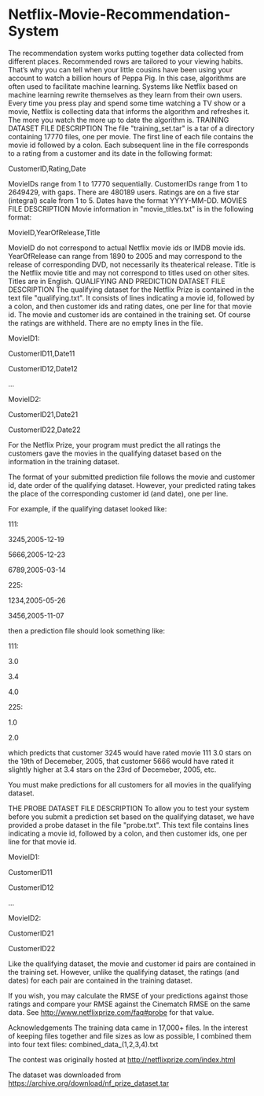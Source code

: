 # Netflix-Movie-Recommendation-System
The recommendation system works putting together data collected from different places. Recommended rows are tailored to your viewing habits. That’s why you can tell when your little cousins have been using your account to watch a billion hours of Peppa Pig. In this case, algorithms are often used to facilitate machine learning. Systems like Netflix based on machine learning rewrite themselves as they learn from their own users. Every time you press play and spend some time watching a TV show or a movie, Netflix is collecting data that informs the algorithm and refreshes it. The more you watch the more up to date the algorithm is.
TRAINING DATASET FILE DESCRIPTION
The file "training_set.tar" is a tar of a directory containing 17770 files, one per movie. The first line of each file contains the movie id followed by a colon. Each subsequent line in the file corresponds to a rating from a customer and its date in the following format:

CustomerID,Rating,Date

MovieIDs range from 1 to 17770 sequentially.
CustomerIDs range from 1 to 2649429, with gaps. There are 480189 users.
Ratings are on a five star (integral) scale from 1 to 5.
Dates have the format YYYY-MM-DD.
MOVIES FILE DESCRIPTION
Movie information in "movie_titles.txt" is in the following format:

MovieID,YearOfRelease,Title

MovieID do not correspond to actual Netflix movie ids or IMDB movie ids.
YearOfRelease can range from 1890 to 2005 and may correspond to the release of corresponding DVD, not necessarily its theaterical release.
Title is the Netflix movie title and may not correspond to titles used on other sites. Titles are in English.
QUALIFYING AND PREDICTION DATASET FILE DESCRIPTION
The qualifying dataset for the Netflix Prize is contained in the text file "qualifying.txt". It consists of lines indicating a movie id, followed by a colon, and then customer ids and rating dates, one per line for that movie id. The movie and customer ids are contained in the training set. Of course the ratings are withheld. There are no empty lines in the file.

MovieID1:

CustomerID11,Date11

CustomerID12,Date12

...

MovieID2:

CustomerID21,Date21

CustomerID22,Date22

For the Netflix Prize, your program must predict the all ratings the customers gave the movies in the qualifying dataset based on the information in the training dataset.

The format of your submitted prediction file follows the movie and customer id, date order of the qualifying dataset. However, your predicted rating takes the place of the corresponding customer id (and date), one per line.

For example, if the qualifying dataset looked like:

111:

3245,2005-12-19

5666,2005-12-23

6789,2005-03-14

225:

1234,2005-05-26

3456,2005-11-07

then a prediction file should look something like:

111:

3.0

3.4

4.0

225:

1.0

2.0

which predicts that customer 3245 would have rated movie 111 3.0 stars on the 19th of Decemeber, 2005, that customer 5666 would have rated it slightly higher at 3.4 stars on the 23rd of Decemeber, 2005, etc.

You must make predictions for all customers for all movies in the qualifying dataset.

THE PROBE DATASET FILE DESCRIPTION
To allow you to test your system before you submit a prediction set based on the qualifying dataset, we have provided a probe dataset in the file "probe.txt". This text file contains lines indicating a movie id, followed by a colon, and then customer ids, one per line for that movie id.

MovieID1:

CustomerID11

CustomerID12

...

MovieID2:

CustomerID21

CustomerID22

Like the qualifying dataset, the movie and customer id pairs are contained in the training set. However, unlike the qualifying dataset, the ratings (and dates) for each pair are contained in the training dataset.

If you wish, you may calculate the RMSE of your predictions against those ratings and compare your RMSE against the Cinematch RMSE on the same data. See http://www.netflixprize.com/faq#probe for that value.

Acknowledgements
The training data came in 17,000+ files. In the interest of keeping files together and file sizes as low as possible, I combined them into four text files: combined_data_(1,2,3,4).txt

The contest was originally hosted at http://netflixprize.com/index.html

The dataset was downloaded from https://archive.org/download/nf_prize_dataset.tar
